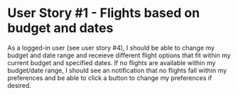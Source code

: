 # User Story #1 - Flights based on budget and dates

As a logged-in user (see user story #4), I should be able to change my budget and date range and receieve different flight options that fit within my current budget and specified dates. If no flights are available within my budget/date range, I should see an notification that no flights fall within my preferences and be able to click a button to change my preferences if desired. 
